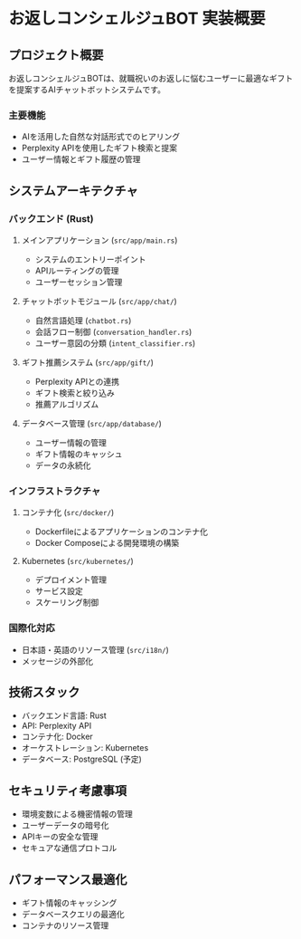 # お返しコンシェルジュBOT 実装概要

## プロジェクト概要

お返しコンシェルジュBOTは、就職祝いのお返しに悩むユーザーに最適なギフトを提案するAIチャットボットシステムです。

### 主要機能
- AIを活用した自然な対話形式でのヒアリング
- Perplexity APIを使用したギフト検索と提案
- ユーザー情報とギフト履歴の管理

## システムアーキテクチャ

### バックエンド (Rust)
1. メインアプリケーション (`src/app/main.rs`)
   - システムのエントリーポイント
   - APIルーティングの管理
   - ユーザーセッション管理

2. チャットボットモジュール (`src/app/chat/`)
   - 自然言語処理 (`chatbot.rs`)
   - 会話フロー制御 (`conversation_handler.rs`)
   - ユーザー意図の分類 (`intent_classifier.rs`)

3. ギフト推薦システム (`src/app/gift/`)
   - Perplexity APIとの連携
   - ギフト検索と絞り込み
   - 推薦アルゴリズム

4. データベース管理 (`src/app/database/`)
   - ユーザー情報の管理
   - ギフト情報のキャッシュ
   - データの永続化

### インフラストラクチャ
1. コンテナ化 (`src/docker/`)
   - Dockerfileによるアプリケーションのコンテナ化
   - Docker Composeによる開発環境の構築

2. Kubernetes (`src/kubernetes/`)
   - デプロイメント管理
   - サービス設定
   - スケーリング制御

### 国際化対応
- 日本語・英語のリソース管理 (`src/i18n/`)
- メッセージの外部化

## 技術スタック
- バックエンド言語: Rust
- API: Perplexity API
- コンテナ化: Docker
- オーケストレーション: Kubernetes
- データベース: PostgreSQL (予定)

## セキュリティ考慮事項
- 環境変数による機密情報の管理
- ユーザーデータの暗号化
- APIキーの安全な管理
- セキュアな通信プロトコル

## パフォーマンス最適化
- ギフト情報のキャッシング
- データベースクエリの最適化
- コンテナのリソース管理
